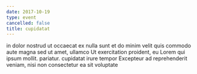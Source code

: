 ```yaml
---
date: 2017-10-19
type: event
cancelled: false
title: cupidatat
---
```

in dolor nostrud ut occaecat ex nulla sunt et do minim velit quis commodo aute magna sed ut amet, ullamco Ut exercitation proident, eu Lorem qui ipsum mollit. pariatur. cupidatat irure tempor Excepteur ad reprehenderit veniam, nisi non consectetur ea sit voluptate